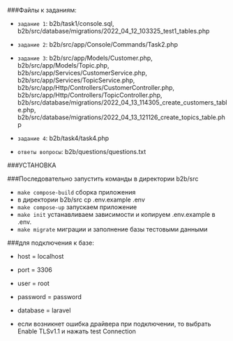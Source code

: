 ###Файлы к заданиям:

* ```задание 1```: 
  b2b/task1/console.sql, 
  b2b/src/database/migrations/2022_04_12_103325_test1_tables.php

  
* ```задание 2```:
  b2b/src/app/Console/Commands/Task2.php
  
  
* ```задание 3```: 
  b2b/src/app/Models/Customer.php,
  b2b/src/app/Models/Topic.php,
  b2b/src/app/Services/CustomerService.php,
  b2b/src/app/Services/TopicService.php,
  b2b/src/app/Http/Controllers/CustomerController.php,
  b2b/src/app/Http/Controllers/TopicController.php,
  b2b/src/database/migrations/2022_04_13_114305_create_customers_table.php,
  b2b/src/database/migrations/2022_04_13_121126_create_topics_table.php
  

* ```задание 4```:
  b2b/task4/task4.php


* ```ответы вопросы```: b2b/questions/questions.txt

###УСТАНОВКА

###Последовательно запустить команды в директории b2b/src

* ```make compose-build``` сборка приложения
* в директории b2b/src cp .env.example .env  
* ```make compose-up``` запускаем приложение
* ```make init``` устанавливаем зависимости и копируем .env.example в .env.
* ```make migrate``` миграции и заполнение базы тестовыми данными

###для подключения к базе:
* host = localhost
* port = 3306
* user = root
* password = password
* database = laravel

* если возникнет ошибка драйвера при подключении, то выбрать Enable TLSv1.1 и нажать test Connection